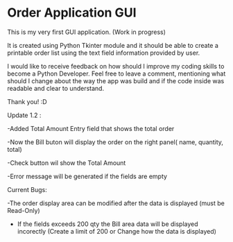 # Order Application GUI

This is my very first GUI application. (Work in progress)


It is created using Python Tkinter module and it should be able to create a printable order list using the 
text field information provided by user.


I would like to receive feedback on how should I improve my coding skills to become a Python Developer.
Feel free to leave a comment, mentioning what should I change about the way the app was build and if the code inside was
readable and clear to understand.

Thank you! :D


Update 1.2 : 

-Added Total Amount Entry field that shows the total order 

-Now the Bill buton will display the order on the right panel(  name, quantity, total)

-Check button wil show the Total Amount

-Error message will be generated if the fields are empty

Current Bugs:

-The order display area can be modified after the data is displayed (must be Read-Only)

- If the fields exceeds 200 qty the Bill area data will be displayed incorectly (Create a limit of 200 or Change how the data  is displayed)

